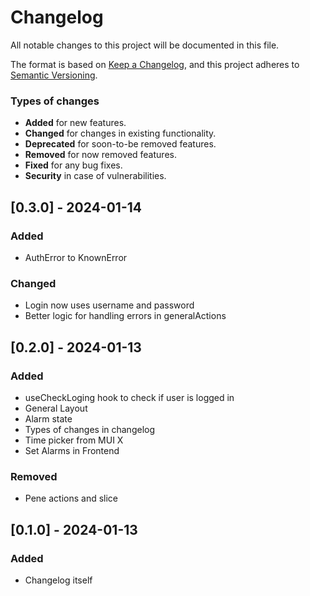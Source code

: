 # Changelog

All notable changes to this project will be documented in this file.

The format is based on [Keep a Changelog](https://keepachangelog.com/en/1.0.0/),
and this project adheres to [Semantic Versioning](https://semver.org/spec/v2.0.0.html).

### Types of changes

- **Added** for new features.
- **Changed** for changes in existing functionality.
- **Deprecated** for soon-to-be removed features.
- **Removed** for now removed features.
- **Fixed** for any bug fixes.
- **Security** in case of vulnerabilities.

## [0.3.0] - 2024-01-14

### Added

- AuthError to KnownError

### Changed

- Login now uses username and password
- Better logic for handling errors in generalActions

## [0.2.0] - 2024-01-13

### Added

- useCheckLoging hook to check if user is logged in
- General Layout
- Alarm state
- Types of changes in changelog
- Time picker from MUI X
- Set Alarms in Frontend

### Removed

- Pene actions and slice

## [0.1.0] - 2024-01-13

### Added

- Changelog itself
